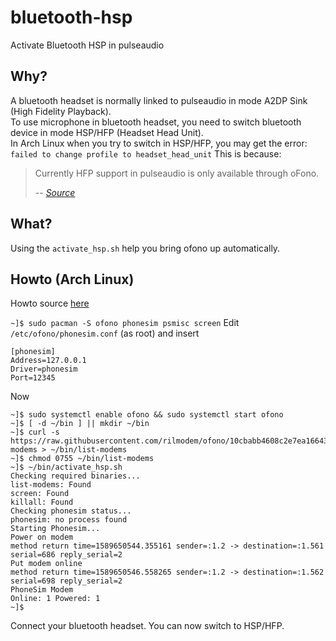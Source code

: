 # bluetooth-hsp
Activate Bluetooth HSP in pulseaudio

## Why?

A bluetooth headset is normally linked to pulseaudio in mode A2DP Sink (High Fidelity Playback).  
To use microphone in bluetooth headset, you need to switch bluetooth device in mode HSP/HFP (Headset Head Unit).  
In Arch Linux when you try to switch in HSP/HFP, you may get the error:
`failed to change profile to headset_head_unit`
This is because:

> Currently HFP support in pulseaudio is only available through oFono.
>
> -- <cite>[Source](https://www.freedesktop.org/wiki/Software/PulseAudio/Documentation/User/Bluetooth/)</cite>

## What?
Using the `activate_hsp.sh` help you bring ofono up automatically.

## Howto (Arch Linux)

Howto source [here](https://wiki.archlinux.org/index.php/Bluetooth_headset#HFP_not_working_with_PulseAudio)  

`~]$ sudo pacman -S ofono phonesim psmisc screen`
Edit `/etc/ofono/phonesim.conf` (as root) and insert
```
[phonesim]
Address=127.0.0.1
Driver=phonesim
Port=12345
```
Now
```
~]$ sudo systemctl enable ofono && sudo systemctl start ofono
~]$ [ -d ~/bin ] || mkdir ~/bin
~]$ curl -s https://raw.githubusercontent.com/rilmodem/ofono/10cbabb4608c2e7ea166436b19bae54b184f382f/test/list-modems > ~/bin/list-modems
~]$ chmod 0755 ~/bin/list-modems
~]$ ~/bin/activate_hsp.sh
Checking required binaries...
list-modems: Found
screen: Found
killall: Found
Checking phonesim status...
phonesim: no process found
Starting Phonesim...
Power on modem
method return time=1589650544.355161 sender=:1.2 -> destination=:1.561 serial=686 reply_serial=2
Put modem online
method return time=1589650546.558265 sender=:1.2 -> destination=:1.562 serial=698 reply_serial=2
PhoneSim Modem
Online: 1 Powered: 1
~]$ 
```
Connect your bluetooth headset. You can now switch to HSP/HFP.
